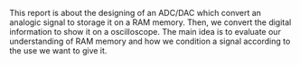 This report is about the designing of an ADC/DAC which convert an analogic signal to storage it on a RAM memory. Then, we convert the digital information to show it on a oscilloscope.
The main idea is to evaluate our understanding of RAM memory and how we condition a signal according to the use we want to give it.
